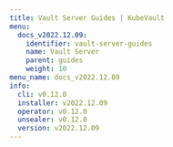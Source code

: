 ```yaml
---
title: Vault Server Guides | KubeVault
menu:
  docs_v2022.12.09:
    identifier: vault-server-guides
    name: Vault Server
    parent: guides
    weight: 10
menu_name: docs_v2022.12.09
info:
  cli: v0.12.0
  installer: v2022.12.09
  operator: v0.12.0
  unsealer: v0.12.0
  version: v2022.12.09
---
```


